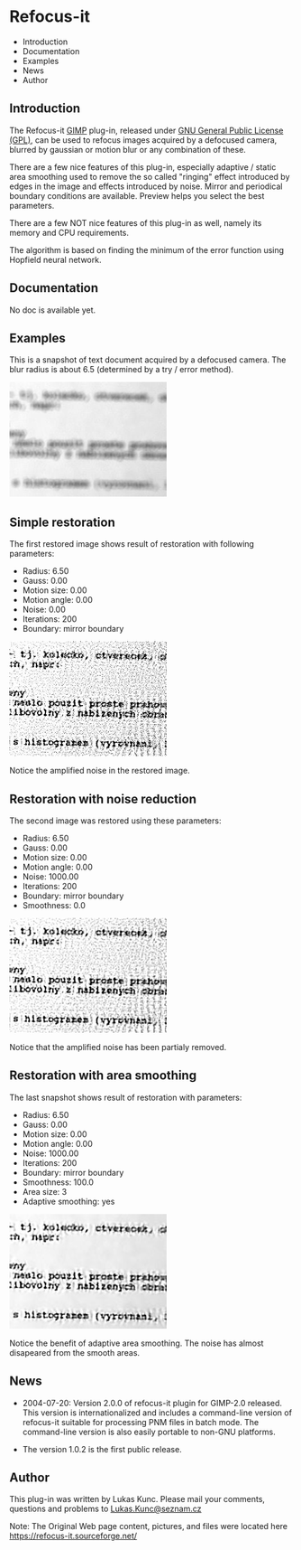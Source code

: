 # Refocus-it

- Introduction
- Documentation
- Examples
- News
- Author

## Introduction

The Refocus-it [GIMP](http://www.gimp.org/) plug-in, released under [GNU General Public License (GPL)](COPYING), can be used to refocus images acquired by a defocused camera, blurred by gaussian or motion blur or any combination of these.

There are a few nice features of this plug-in, especially adaptive / static area smoothing used to remove the so called "ringing" effect introduced by edges in the image and effects introduced by noise. Mirror and periodical boundary conditions are available. Preview helps you select the best parameters.

There are a few NOT nice features of this plug-in as well, namely its memory and CPU requirements.

The algorithm is based on finding the minimum of the error function using Hopfield neural network.

## Documentation

No doc is available yet.

## Examples

This is a snapshot of text document acquired by a defocused camera. The blur radius is about 6.5 (determined by a try / error method).

![](img/defocus.jpg)

## Simple restoration

The first restored image shows result of restoration with following parameters:

- Radius: 6.50
- Gauss: 0.00
- Motion size: 0.00
- Motion angle: 0.00
- Noise: 0.00
- Iterations: 200
- Boundary: mirror boundary

![](img/restored2.jpg)

Notice the amplified noise in the restored image.

## Restoration with noise reduction

The second image was restored using these parameters:

- Radius: 6.50
- Gauss: 0.00
- Motion size: 0.00
- Motion angle: 0.00
- Noise: 1000.00
- Iterations: 200
- Boundary: mirror boundary
- Smoothness: 0.0

![](img/restored3.jpg)

Notice that the amplified noise has been partialy removed.

## Restoration with area smoothing

The last snapshot shows result of restoration with parameters:

- Radius: 6.50
- Gauss: 0.00
- Motion size: 0.00
- Motion angle: 0.00
- Noise: 1000.00
- Iterations: 200
- Boundary: mirror boundary
- Smoothness: 100.0
- Area size: 3
- Adaptive smoothing: yes

![](img/restored1.jpg)

Notice the benefit of adaptive area smoothing. The noise has almost disapeared from the smooth areas.

## News

- 2004-07-20: Version 2.0.0 of refocus-it plugin for GIMP-2.0 released. This version is internationalized and includes a command-line version of refocus-it suitable for processing PNM files in batch mode. The command-line version is also easily portable to non-GNU platforms.

- The version 1.0.2 is the first public release.

## Author

This plug-in was written by Lukas Kunc. Please mail your comments, questions and problems to Lukas.Kunc@seznam.cz

Note: The Original Web page content, pictures, and files were located here https://refocus-it.sourceforge.net/
